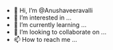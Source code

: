 - 👋 Hi, I’m @Anushaveeravalli
- 👀 I’m interested in ...
- 🌱 I’m currently learning ...
- 💞️ I’m looking to collaborate on ...
- 📫 How to reach me ...

<!---
Anushaveeravalli/Anushaveeravalli is a ✨ special ✨ repository because its `README.md` (this file) appears on your GitHub profile.
You can click the Preview link to take a look at your changes.
--->

